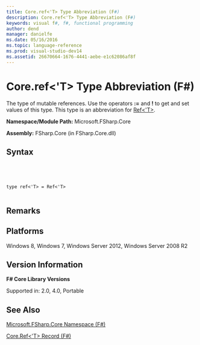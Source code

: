 ```yaml
---
title: Core.ref<'T> Type Abbreviation (F#)
description: Core.ref<'T> Type Abbreviation (F#)
keywords: visual f#, f#, functional programming
author: dend
manager: danielfe
ms.date: 05/16/2016
ms.topic: language-reference
ms.prod: visual-studio-dev14
ms.assetid: 26670664-1676-4441-aebe-e1c62086af8f 
---
```


# Core.ref<'T> Type Abbreviation (F#)

The type of mutable references. Use the operators **:=** and **!** to get and set values of this type. This type is an abbreviation for [Ref&lt;'T&gt;](http://msdn.microsoft.com/en-us/library/d816cd68-043d-4f2f-a8a1-01c3bb78f93d).

**Namespace/Module Path:** Microsoft.FSharp.Core

**Assembly:** FSharp.Core (in FSharp.Core.dll)


## Syntax



```




type ref<'T> = Ref<'T>


```





## Remarks

## Platforms
Windows 8, Windows 7, Windows Server 2012, Windows Server 2008 R2


## Version Information
**F# Core Library Versions**

Supported in: 2.0, 4.0, Portable




## See Also
[Microsoft.FSharp.Core Namespace &#40;F&#35;&#41;](Microsoft.FSharp.Core-Namespace-%5BFSharp%5D.md)

[Core.Ref&#60;'T&#62; Record &#40;F&#35;&#41;](Core.Ref%5B%27T%5D-Record-%5BFSharp%5D.md)

